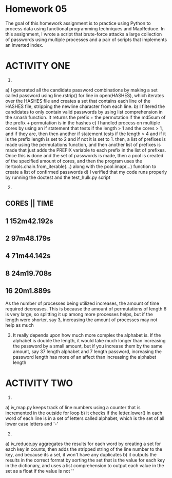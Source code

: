 Homework 05
===========

The goal of this homework assignment is to practice using Python to process data using functional programming techniques and MapReduce. In this assignment, I wrote a script that brute-force attacks a large collection of passwords using multiple processes and a pair of scripts that implements an inverted index.

ACTIVITY ONE
==============
1)
a) I generated all the candidate password combinations by making a set called password using line.rstrip() for line in open(HASHES), which iterates over the HASHES file and creates a set that contains each line of the HASHES file, stripping the newline character from each line.
b) I filtered the candidates to only contain valid passwords by using list comprehension in the smash function.  It returns the prefix + the permutation if the md5sum of the prefix + permutation is in the hashes
c) I handled process on multiple cores by using an if statement that tests if the length > 1 and the cores > 1, and if they are, then then another if statement tests if the length > 4 and if it is the prefix length is set to 2 and if not it is set to 1.  then, a list of prefixes is made using the permutations function, and then another list of prefixes is made that just adds the PREFIX variable to each prefix in the list of prefixes.  Once this is done and the set of passwords is made, then a pool is created of the specified amount of cores, and then the program uses the itertools.chain.from_iterable(...) along with the pool.imap(...) function to create a list of confirmed passwords
d) I verified that my code runs properly by running the doctest and the test_hulk.py script


2)
CORES ||  TIME
------------------
1       152m42.192s
------------------
2       97m48.179s
------------------
4       71m44.142s
------------------
8       24m19.708s
------------------
16      20m1.889s
------------------
As the number of processes being utilized increases, the amount of time required decreases.  This is because the amount of permutations of length 6 is very large, so splitting it up among more processes helps, but if the length were shorter, say 3, increasing the amount of processes may not help as much


3) It really depends upon how much more complex the alphabet is.  If the alphabet is double the length, it would take much longer than increasing the password by a small amount, but if you increase them by the same amount, say 37 length alphabet and 7 length password, increasing the password length has more of an affect than increasing the alphabet length 

ACTIVITY TWO
==============
1) 
  a) iv_map.py keeps track of line numbers using a counter that is incremented in the outside for loop
  b) it checks if the letter.lower() in each word of each line is in a set of letters called alphabet, which is the set of all lower case letters and '-'

2)
  a) iv_reduce.py aggregates the results for each word by creating a set for each key in counts, then adds the stripped string of the line number to the key, and because its a set, it won't have any duplicates
  b) it outputs the results in the correct format by sorting the set that is the value for each key in the dictionary, and uses a list comprehension to output each value in the set as a float if the value is not ''




